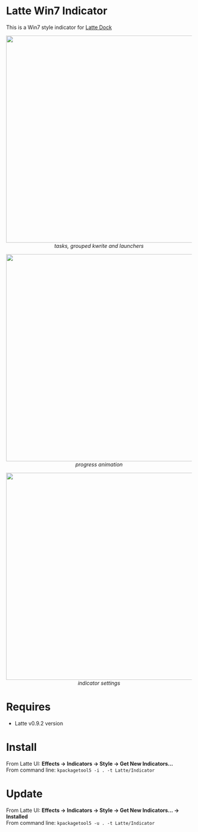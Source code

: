 # Latte Win7 Indicator
This is a Win7 style indicator for [Latte Dock](https://phabricator.kde.org/source/latte-dock/repository/master/)

<p align="center">
<img src="https://i.imgur.com/eVlece8.png" width="560" ><br/>
<i>tasks, grouped kwrite and launchers</i>
</p>

<p align="center">
<img src="https://i.imgur.com/VwwtgJ4.png" width="560" ><br/>
<i>progress animation</i>
</p>

<p align="center">
<img src="https://imgur.com/5UWFmFy.png" width="560" ><br/>
<i>indicator settings</i>
</p>

# Requires

- Latte v0.9.2 version

# Install

From Latte UI: **Effects -> Indicators -> Style -> Get New Indicators...**
<br>From command line: ``kpackagetool5 -i . -t Latte/Indicator``

# Update

From Latte UI: **Effects -> Indicators -> Style -> Get New Indicators... -> Installed**
<br>From command line: ``kpackagetool5 -u . -t Latte/Indicator``
